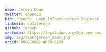 ```yaml
---
name: Jeroen Ooms
twitter: opencpu
bio: rOpenSci Lead Infrastructure Engineer
linkedin: datajeroen
github: jeroen
mastodon: https://fosstodon.org/@jeroenooms
img: img/team/jeroen_ooms.jpg
orcid: 0000-0002-4035-0289
---
```

